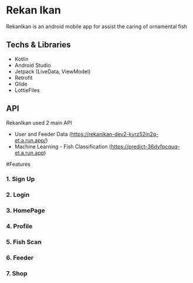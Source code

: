 # Rekan Ikan
RekanIkan is an android mobile app for assist the caring of ornamental fish 

## Techs & Libraries
- Kotlin 
- Android Studio 
- Jetpack (LiveData, ViewModel)
- Retrofit
- Glide
- LottieFiles

 ## API
RekanIkan used 2 main API
- User and Feeder Data (https://rekanikan-dev2-kyrz52in2q-et.a.run.app/)
- Machine Learning - Fish Classification (https://predict-36dyfpcquq-et.a.run.app)

#Features 
### 1. Sign Up
### 2. Login
### 3. HomePage
### 4. Profile
### 5. Fish Scan
### 6. Feeder
### 7. Shop


